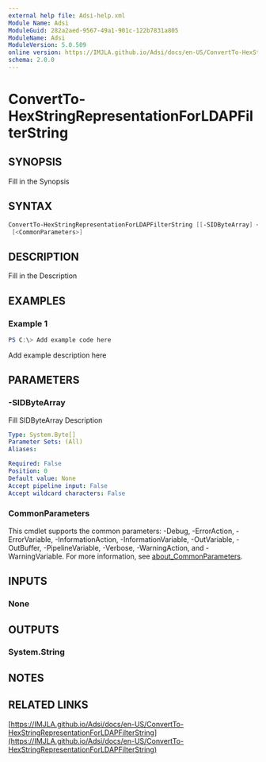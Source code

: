 ```yaml
---
external help file: Adsi-help.xml
Module Name: Adsi
ModuleGuid: 282a2aed-9567-49a1-901c-122b7831a805
ModuleName: Adsi
ModuleVersion: 5.0.509
online version: https://IMJLA.github.io/Adsi/docs/en-US/ConvertTo-HexStringRepresentationForLDAPFilterString
schema: 2.0.0
---
```


# ConvertTo-HexStringRepresentationForLDAPFilterString

## SYNOPSIS
Fill in the Synopsis

## SYNTAX

```powershell
ConvertTo-HexStringRepresentationForLDAPFilterString [[-SIDByteArray] <Byte[]>]
 [<CommonParameters>]
```

## DESCRIPTION
Fill in the Description

## EXAMPLES

### Example 1
```powershell
PS C:\> Add example code here
```

Add example description here

## PARAMETERS

### -SIDByteArray
Fill SIDByteArray Description

```yaml
Type: System.Byte[]
Parameter Sets: (All)
Aliases:

Required: False
Position: 0
Default value: None
Accept pipeline input: False
Accept wildcard characters: False
```

### CommonParameters
This cmdlet supports the common parameters: -Debug, -ErrorAction, -ErrorVariable, -InformationAction, -InformationVariable, -OutVariable, -OutBuffer, -PipelineVariable, -Verbose, -WarningAction, and -WarningVariable. For more information, see [about_CommonParameters](http://go.microsoft.com/fwlink/?LinkID=113216).

## INPUTS

### None

## OUTPUTS

### System.String

## NOTES

## RELATED LINKS

[https://IMJLA.github.io/Adsi/docs/en-US/ConvertTo-HexStringRepresentationForLDAPFilterString](https://IMJLA.github.io/Adsi/docs/en-US/ConvertTo-HexStringRepresentationForLDAPFilterString)


